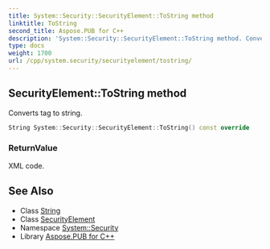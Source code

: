 ```yaml
---
title: System::Security::SecurityElement::ToString method
linktitle: ToString
second_title: Aspose.PUB for C++
description: 'System::Security::SecurityElement::ToString method. Converts tag to string in C++.'
type: docs
weight: 1700
url: /cpp/system.security/securityelement/tostring/
---
```

## SecurityElement::ToString method


Converts tag to string.

```cpp
String System::Security::SecurityElement::ToString() const override
```


### ReturnValue

XML code.

## See Also

* Class [String](../../../system/string/)
* Class [SecurityElement](../)
* Namespace [System::Security](../../)
* Library [Aspose.PUB for C++](../../../)
